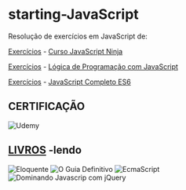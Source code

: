 # starting-JavaScript

Resolução de exercícios em JavaScript de:

[Exercícios](https://github.com/Darlley/JavaScript/tree/master/Cursos/JavaScript%20Ninja) - [Curso JavaScript Ninja](https://www.udemy.com/curso-javascript-ninja/)

[Exercícios](https://github.com/Darlley/JavaScript/tree/master/Cursos/Logica%20de%20Programaco%20com%20JavaScript) - [Lógica de Programação com JavaScript](https://www.udemy.com/logica-de-programacao-com-javascript-iniciando-no-frontend/)

[Exercícios](https://github.com/Darlley/JavaScript/tree/master/Cursos/JavaScriptCompletoES6) - [JavaScript Completo ES6
](https://www.origamid.com/curso/javascript-completo-es6/)

CERTIFICAÇÃO
-
![Udemy](https://udemy-certificate.s3.amazonaws.com/image/UC-E0S674B2.jpg)

[LIVROS](https://github.com/Darlley/ExerciciosLivros) -lendo
-
![Eloquente](https://cache.skoob.com.br/local/images//U9MucrX1K6Njyna1k_abU-CmRfg=/200x/center/top/smart/filters:format(jpeg)/https://skoob.s3.amazonaws.com/livros/200449/ELOQUENT_JAVASCRIPT_1529941685200449SK1529941686B.jpg) 
![O Guia Definitivo](https://cache.skoob.com.br/local/images//7Efw7iH7u4ErqgJowLyGu5u36mM=/200x/center/top/smart/filters:format(jpeg)/https://skoob.s3.amazonaws.com/livros/372/JAVASCRIPT_O_GUIA_DEFINITIVO_1530814883372SK1530814885B.jpg)
![EcmaScript](https://cache.skoob.com.br/local/images//yErBIjdfgogHTJNBWKtFduSSc5o=/200x/center/top/smart/filters:format(jpeg)/https://skoob.s3.amazonaws.com/livros/666938/ECMASCRIPT_6_1490621275666938SK1490621276B.jpg)
![Dominando Javascrip com jQuery](https://cache.skoob.com.br/local/images//nSVt_Gzl_18ggwelMsjKeQWN5pw=/200x/center/top/smart/filters:format(jpeg)/https://skoob.s3.amazonaws.com/livros/335825/DOMINANDO_JAVASCRIPT_COM_JQUERY_1374552700B.jpg)
